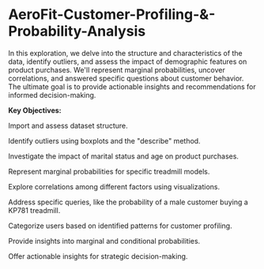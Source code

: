 # AeroFit-Customer-Profiling-&-Probability-Analysis
In this exploration, we delve into the structure and characteristics of the data, identify outliers, and assess the impact of demographic features on product purchases. We'll represent marginal probabilities, uncover correlations, and answered specific questions about customer behavior. The ultimate goal is to provide actionable insights and recommendations for informed decision-making. 

**Key Objectives:**

Import and assess dataset structure.

Identify outliers using boxplots and the "describe" method.

Investigate the impact of marital status and age on product purchases.

Represent marginal probabilities for specific treadmill models.

Explore correlations among different factors using visualizations.

Address specific queries, like the probability of a male customer buying a KP781 treadmill.

Categorize users based on identified patterns for customer profiling.

Provide insights into marginal and conditional probabilities.

Offer actionable insights for strategic decision-making.
